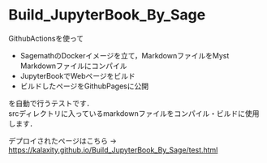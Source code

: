 # Build_JupyterBook_By_Sage
GithubActionsを使って

- SagemathのDockerイメージを立て，MarkdownファイルをMyst Markdownファイルにコンパイル
- JupyterBookでWebページをビルド
- ビルドしたページをGithubPagesに公開

を自動で行うテストです．  
srcディレクトリに入っているmarkdownファイルをコンパイル・ビルドに使用します．

デプロイされたページはこちら → https://kalaxity.github.io/Build_JupyterBook_By_Sage/test.html
